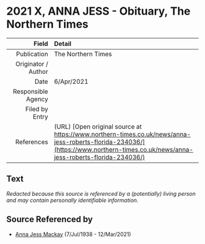 ﻿---
layout: page
permalink: /sources/s55886863
---

# 2021 X, ANNA JESS - Obituary, The Northern Times

Field | Detail
---:|:---
Publication | The Northern Times
Originator / Author | 
Date | 6/Apr/2021
Responsible Agency | 
Filed by Entry | 
References | (URL) [Open original source at https://www.northern-times.co.uk/news/anna-jess-roberts-florida-234036/](https://www.northern-times.co.uk/news/anna-jess-roberts-florida-234036/)

## Text

_Redacted because this source is referenced by a (potentially) living person and may contain personally identifiable information._

## Source Referenced by

* [Anna Jess Mackay](../people/@41265374@-anna-jess-mackay-b1938-7-7-d2021-3-12.md) (7/Jul/1938 - 12/Mar/2021)
